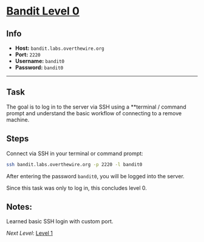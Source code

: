 # [Bandit Level 0](https://overthewire.org/wargames/bandit/bandit0.html)

## Info
- **Host:** `bandit.labs.overthewire.org`  
- **Port:** `2220`  
- **Username:** `bandit0`  
- **Password:** `bandit0`  

---

## Task 
The goal is to log in to the server via SSH using a **terminal / command prompt and understand the basic workflow of connecting to a remove machine.

## Steps
Connect via SSH in your terminal or command prompt:
```bash
ssh bandit.labs.overthewire.org -p 2220 -l bandit0
```

After entering the password `bandit0`, you will be logged into the server.

Since this task was only to log in, this concludes level 0.

## Notes:
Learned basic SSH login with custom port.

*Next Level*: [Level 1](level-1.md)
